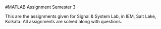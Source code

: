#MATLAB Assignment Semester 3

This are the assignments given for Signal & System Lab, in IEM, Salt Lake, Kolkata.
All assignments are solved along with questions.